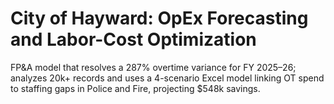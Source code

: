 # City of Hayward: OpEx Forecasting and Labor-Cost Optimization
FP&amp;A model that resolves a 287% overtime variance for FY 2025–26; analyzes 20k+ records and uses a 4-scenario Excel model linking OT spend to staffing gaps in Police and Fire, projecting $548k savings.
